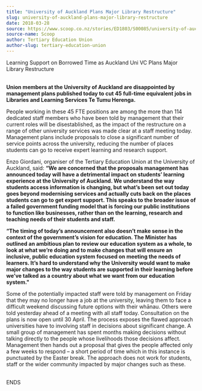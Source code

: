 ```yaml
---
title: "University of Auckland Plans Major Library Restructure"
slug: university-of-auckland-plans-major-library-restructure
date: 2018-03-28
source: https://www.scoop.co.nz/stories/ED1803/S00085/university-of-auckland-plans-major-library-restructure.htm
source-name: Scoop
author: Tertiary Education Union
author-slug: tertiary-education-union
---
```


<p>Learning Support on Borrowed Time as Auckland Uni VC Plans
Major Library Restructure</p>

<p><br><strong>Union members at the
University of Auckland are disappointed by management plans
published today to cut 45 full-time equivalent jobs in
Libraries and Learning Services Te Tumu
Herenga.</strong></p>

<p>People working in these 45 FTE positions
are among the more than 114 dedicated staff members who have
been told by management that their current roles will be
disestablished, as the impact of the restructure on a range
of other university services was made clear at a staff
meeting today. Management plans include proposals to close a
significant number of service points across the university,
reducing the number of places students can go to receive
expert learning and research support.</p>

<p>Enzo Giordani,
organiser of the Tertiary Education Union at the University
of Auckland, said: <strong>“We are concerned that the
proposals management has announced today will have a
detrimental impact on students’ learning experience at the
University of Auckland. We understand the way students
access information is changing, but what’s been set out
today goes beyond modernising services and actually cuts
back on the places students can go to get expert support.
This speaks to the broader issue of a failed government
funding model that is forcing our public institutions to
function like businesses, rather than on the learning,
research and teaching needs of their students and
staff.</strong></p>

<p><strong>“The timing of today’s
announcement also doesn’t make sense in the context of the
government’s vision for education. The Minister has
outlined an ambitious plan to review our education system as
a whole, to look at what we’re doing and to make changes
that will ensure an inclusive, public education system
focused on meeting the needs of learners. It’s hard to
understand why the University would want to make major
changes to the way students are supported in their learning
before we’ve talked as a country about what we want from
our education system."</strong>
</p>

<p>Some of the potentially
impacted staff were told by management on Friday that they
may no longer have a job at the university, leaving them to
face a difficult weekend discussing future options with
their whānau. Others were told yesterday ahead of a meeting
with all staff today. Consultation on the plans is now open
until 30 April. The process exposes the flawed approach
universities have to involving staff in decisions about
significant change. A small group of management has spent
months making decisions without talking directly to the
people whose livelihoods those decisions affect. Management
then hands out a proposal that gives the people affected
only a few weeks to respond – a short period of time which
in this instance is punctuated by the Easter break. The
approach does not work for students, staff or the wider
community impacted by major changes such as
these.</p>

<p><br>ENDS</p>